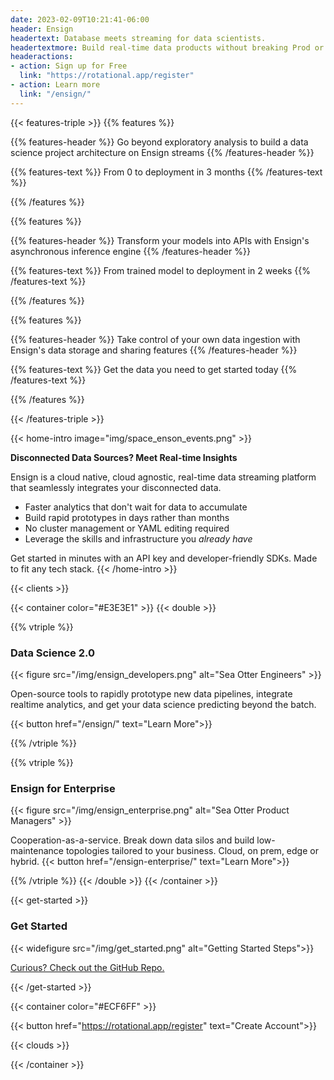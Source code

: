 ```yaml
---
date: 2023-02-09T10:21:41-06:00
header: Ensign
headertext: Database meets streaming for data scientists.
headertextmore: Build real-time data products without breaking Prod or learning DevOps. Ensign is a database-meets-event-streaming platform for data science teams that want to get their data moving and their models into production.
headeractions:
- action: Sign up for Free
  link: "https://rotational.app/register"
- action: Learn more
  link: "/ensign/"
---
```


<!-- Ensign features -->
{{< features-triple >}}
{{% features %}}

{{% features-header %}}
Go beyond exploratory analysis to build a data science project architecture on Ensign streams
{{% /features-header %}}

{{% features-text %}}
From 0 to deployment in 3 months
{{% /features-text %}}

{{% /features %}}

{{% features %}}

{{% features-header %}}
Transform your models into APIs with Ensign's asynchronous inference engine
{{% /features-header %}}

{{% features-text %}}
From trained model to deployment in 2 weeks
{{% /features-text %}}

{{% /features %}}

{{% features %}}

{{% features-header %}}
Take control of your own data ingestion with Ensign's data storage and sharing features
{{% /features-header %}}

{{% features-text %}}
Get the data you need to get started today
{{% /features-text %}}

{{% /features %}}

{{< /features-triple >}}

<!-- Home Intro section -->
{{< home-intro image="img/space_enson_events.png" >}}

**Disconnected Data Sources? Meet Real-time Insights**

Ensign is a cloud native, cloud agnostic, real-time data streaming platform that seamlessly integrates your disconnected data.

- Faster analytics that don't wait for data to accumulate
- Build rapid prototypes in days rather than months
- No cluster management or YAML editing required
- Leverage the skills and infrastructure you *already have*

Get started in minutes with an API key and developer-friendly SDKs. Made to fit any
tech stack.
{{< /home-intro >}}

<!-- Edit and add clients in data/en/clients.yml -->
{{< clients >}}

<!-- Ensign for Data Teams and Enterprise Section -->
<!-- container double makes this a two column section with the specified bg color -->
{{< container color="#E3E3E1" >}}
{{< double >}}

<!-- Ensign for Data Teams -->
{{% vtriple %}}
### Data Science 2.0

{{< figure src="/img/ensign_developers.png" alt="Sea Otter Engineers" >}}

Open-source tools to rapidly prototype new data pipelines, integrate realtime analytics, and get your data science predicting beyond the batch.

{{< button href="/ensign/" text="Learn More">}}

{{% /vtriple %}}

<!-- Ensign for Enterprise -->
{{% vtriple %}}
### Ensign for Enterprise

{{< figure src="/img/ensign_enterprise.png" alt="Sea Otter Product Managers" >}}

Cooperation-as-a-service. Break down data silos and build low-maintenance topologies tailored to your business. Cloud, on prem, edge or hybrid.
{{< button href="/ensign-enterprise/" text="Learn More">}}

{{% /vtriple %}}
{{< /double >}}
{{< /container >}}

<!-- Get Started section has custom CSS so needs to be in its own shortcode -->
{{< get-started >}}

### Get Started

{{< widefigure src="/img/get_started.png" alt="Getting Started Steps">}}

[Curious? Check out the GitHub Repo.](https://github.com/rotationalio/ensign)

{{< /get-started >}}

<!-- On the Cloud section -->
{{< container color="#ECF6FF" >}}

{{< button href="https://rotational.app/register" text="Create Account">}}

<!-- Data for cloud partners can be found at data/en/cloud.yml -->
{{< clouds >}}

{{< /container >}}



<!-- NOTE: Recent Rotations is part of the template and is added after the content -->